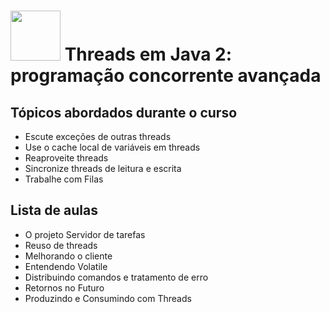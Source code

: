 <h1>
  <img src="https://www.alura.com.br/assets/api/cursos/threads-java-2.svg" height="80" width="80">
  Threads em Java 2: programação concorrente avançada
  </br>
</h1>


## Tópicos abordados durante o curso

* Escute exceções de outras threads
* Use o cache local de variáveis em threads
* Reaproveite threads
* Sincronize threads de leitura e escrita
* Trabalhe com Filas

## Lista de aulas

* O projeto Servidor de tarefas
* Reuso de threads
* Melhorando o cliente
* Entendendo Volatile
* Distribuindo comandos e tratamento de erro
* Retornos no Futuro
* Produzindo e Consumindo com Threads
